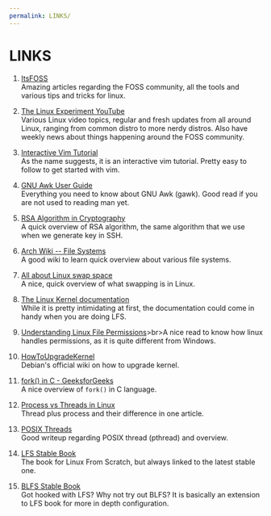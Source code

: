 ```yaml
---
permalink: LINKS/
---
```


# LINKS

1. [ItsFOSS](https://itsfoss.com/)<br>Amazing articles regarding the FOSS community, all the tools and various tips and tricks for linux.

2. [The Linux Experiment YouTube](https://youtube.com/c/TheLinuxExperiment)<br>Various Linux video topics, regular and fresh updates from all around Linux, ranging from common distro to more nerdy distros. Also have weekly news about things happening around the FOSS community.

3. [Interactive Vim Tutorial](https://www.openvim.com/)<br>As the name suggests, it is an interactive vim tutorial. Pretty easy to follow to get started with vim.

4. [GNU Awk User Guide](https://www.gnu.org/software/gawk/manual/gawk.html)<br>Everything you need to know about GNU Awk (gawk). Good read if you are not used to reading man yet.

5. [RSA Algorithm in Cryptography](https://www.geeksforgeeks.org/rsa-algorithm-cryptography/)<br>A quick overview of RSA algorithm, the same algorithm that we use when we generate key in SSH.

6. [Arch Wiki -- File Systems](https://wiki.archlinux.org/title/file_systems)<br>A good wiki to learn quick overview about various file systems.

7. [All about Linux swap space](https://www.linux.com/news/all-about-linux-swap-space/)<br>A nice, quick overview of what swapping is in Linux.

8. [The Linux Kernel documentation](https://docs.kernel.org/)<br>While it is pretty intimidating at first, the documentation could come in handy when you are doing LFS.

9. [Understanding Linux File Permissions](https://www.linuxfoundation.org/blog/blog/classic-sysadmin-understanding-linux-file-permissions)>br>A nice read to know how linux handles permissions, as it is quite different from Windows.

10. [HowToUpgradeKernel](https://wiki.debian.org/HowToUpgradeKernel)<br>Debian's official wiki on how to upgrade kernel.

11. [fork() in C - GeeksforGeeks](https://www.geeksforgeeks.org/fork-system-call/)<br>A nice overview of `fork()` in C language.

12. [Process vs Threads in Linux](https://linuxhint.com/process-vs-thread-linux/)<br>Thread plus process and their difference in one article.

13. [POSIX Threads](https://www.cs.cmu.edu/afs/cs/academic/class/15492-f07/www/pthreads.html)<br>Good writeup regarding POSIX thread (pthread) and overview.

14. [LFS Stable Book](https://www.linuxfromscratch.org/lfs/view/stable/)<br>The book for Linux From Scratch, but always linked to the latest stable one.

15. [BLFS Stable Book](https://www.linuxfromscratch.org/blfs/view/stable-systemd/)<br>Got hooked with LFS? Why not try out BLFS? It is basically an extension to LFS book for more in depth configuration.
